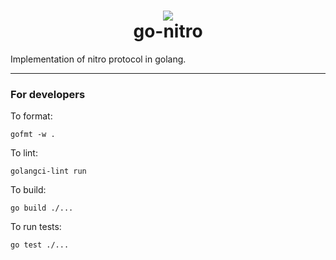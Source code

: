 <h1 align="center">
<div><img src="https://protocol.statechannels.org/img/favicon.ico"> </div>
go-nitro
</h1>
Implementation of nitro protocol in golang.

---

### For developers
To format:
```shell
gofmt -w .
```
To lint:
```shell
golangci-lint run
```
To build:
```shell
go build ./...
```
To run tests:
```shell
go test ./...

```